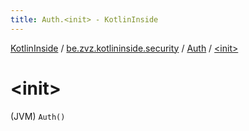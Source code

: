 ```yaml
---
title: Auth.<init> - KotlinInside
---
```


[KotlinInside](../../index.html) / [be.zvz.kotlininside.security](../index.html) / [Auth](index.html) / [&lt;init&gt;](./-init-.html)

# &lt;init&gt;

(JVM) `Auth()`